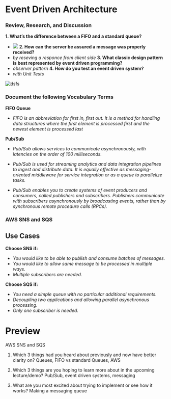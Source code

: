 # Event Driven Architecture


### Review, Research, and Discussion

**1. What’s the difference between a FIFO and a standard queue?**
* ![](https://miro.medium.com/max/2000/1*hUmRcqAz9_M2GZrY-F1TtA.png)
**2. How can the server be assured a message was properly received?**
* *by reseving a responce from client side* 
**3. What classic design pattern is best represented by event driven programming?**
* *observer pattern*
**4. How do you test an event driven system?**
* *with Unit Tests*

![dsfs](https://cdn.tiempodev.com/wp-content/uploads/2020/06/03161101/Event-Driven-Architecture-01.jpg)


### Document the following Vocabulary Terms

**FIFO Queue**
* *FIFO is an abbreviation for first in, first out. It is a method for handling data structures where the first element is processed first and the newest element is processed last*


**Pub/Sub**
* *Pub/Sub allows services to communicate asynchronously, with latencies on the order of 100 milliseconds.*

* *Pub/Sub is used for streaming analytics and data integration pipelines to ingest and distribute data. It is equally effective as messaging-oriented middleware for service integration or as a queue to parallelize tasks.*

* *Pub/Sub enables you to create systems of event producers and consumers, called publishers and subscribers. Publishers communicate with subscribers asynchronously by broadcasting events, rather than by synchronous remote procedure calls (RPCs).*

### AWS SNS and SQS

## Use Cases

**Choose SNS if:**
* *You would like to be able to publish and consume batches of messages.*
* *You would like to allow same message to be processed in multiple ways.*
* *Multiple subscribers are needed.*

**Choose SQS if:**
* *You need a simple queue with no particular additional requirements.*
* *Decoupling two applications and allowing parallel asynchronous processing.*
* *Only one subscriber is needed.*


# Preview
AWS SNS and SQS
1. Which 3 things had you heard about previously and now have better clarity on?
Queues, FIFO vs standard Queues, AWS

2. Which 3 things are you hoping to learn more about in the upcoming lecture/demo?
Pub/Sub, event driven systems, messaging

3. What are you most excited about trying to implement or see how it works?
Making a messaging queue